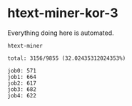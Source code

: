 # htext-miner-kor-3

Everything doing here is automated.

```
htext-miner

total: 3156/9855 (32.02435312024353%)

job0: 571
job1: 664
job2: 617
job3: 682
job4: 622
```